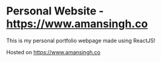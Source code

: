 # Personal Website - https://www.amansingh.co

This is my personal portfolio webpage made using ReactJS!

Hosted on https://www.amansingh.co


